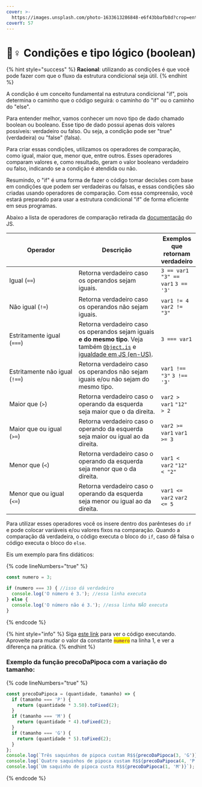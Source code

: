```yaml
---
cover: >-
  https://images.unsplash.com/photo-1633613286848-e6f43bbafb8d?crop=entropy&cs=srgb&fm=jpg&ixid=M3wxOTcwMjR8MHwxfHNlYXJjaHwzfHxxdWVzdGlvbnxlbnwwfHx8fDE2ODkyMTA1NTB8MA&ixlib=rb-4.0.3&q=85
coverY: 57
---
```


# 🙆♀ Condições e tipo lógico (boolean)

{% hint style="success" %}
**Racional**: utilizando as condições é que você pode fazer com que o fluxo da estrutura condicional seja útil.
{% endhint %}

A condição é um conceito fundamental na estrutura condicional "if", pois determina o caminho que o código seguirá: o caminho do "if" ou o caminho do "else".

Para entender melhor, vamos conhecer um novo tipo de dado chamado boolean ou booleano. Esse tipo de dado possui apenas dois valores possíveis: verdadeiro ou falso. Ou seja, a condição pode ser "true" (verdadeira) ou "false" (falsa).

Para criar essas condições, utilizamos os operadores de comparação, como igual, maior que, menor que, entre outros. Esses operadores comparam valores e, como resultado, geram o valor booleano verdadeiro ou falso, indicando se a condição é atendida ou não.

Resumindo, o "if" é uma forma de fazer o código tomar decisões com base em condições que podem ser verdadeiras ou falsas, e essas condições são criadas usando operadores de comparação. Com essa compreensão, você estará preparado para usar a estrutura condicional "if" de forma eficiente em seus programas.

Abaixo a lista de operadores de comparação retirada da [documentação](https://developer.mozilla.org/pt-BR/docs/Web/JavaScript/Guide/Expressions\_and\_Operators#operador\_comparacao) do JS.

<table data-full-width="true"><thead><tr><th width="274">Operador</th><th width="378.33333333333337">Descrição</th><th>Exemplos que retornam verdadeiro</th></tr></thead><tbody><tr><td>Igual (<code>==</code>)</td><td>Retorna verdadeiro caso os operandos sejam iguais.</td><td><code>3 == var1</code> <code>"3" == var1</code> <code>3 == '3'</code></td></tr><tr><td>Não igual (<code>!=</code>)</td><td>Retorna verdadeiro caso os operandos não sejam iguais.</td><td><code>var1 != 4</code> <code>var2 != "3"</code></td></tr><tr><td>Estritamente igual (<code>===</code>)</td><td>Retorna verdadeiro caso os operandos sejam iguais <strong>e do mesmo tipo</strong>. Veja também <a href="https://developer.mozilla.org/pt-BR/docs/Web/JavaScript/Reference/Global_Objects/Object/is"><code>Object.is</code></a> e <a href="https://developer.mozilla.org/en-US/docs/Web/JavaScript/Equality_comparisons_and_sameness">igualdade em JS (en-US)</a>.</td><td><code>3 === var1</code></td></tr><tr><td>Estritamente não igual (<code>!==</code>)</td><td>Retorna verdadeiro caso os operandos não sejam iguais e/ou não sejam do mesmo tipo.</td><td><code>var1 !== "3"</code> <code>3 !== '3'</code></td></tr><tr><td>Maior que (<code>></code>)</td><td>Retorna verdadeiro caso o operando da esquerda seja maior que o da direita.</td><td><code>var2 > var1</code> <code>"12" > 2</code></td></tr><tr><td>Maior que ou igual (<code>>=</code>)</td><td>Retorna verdadeiro caso o operando da esquerda seja maior ou igual ao da direita.</td><td><code>var2 >= var1</code> <code>var1 >= 3</code></td></tr><tr><td>Menor que (<code>&#x3C;</code>)</td><td>Retorna verdadeiro caso o operando da esquerda seja menor que o da direita.</td><td><code>var1 &#x3C; var2</code> <code>"12" &#x3C; "2"</code></td></tr><tr><td>Menor que ou igual (<code>&#x3C;=</code>)</td><td>Retorna verdadeiro caso o operando da esquerda seja menor ou igual ao da direita.</td><td><code>var1 &#x3C;= var2</code> <code>var2 &#x3C;= 5</code></td></tr></tbody></table>

Para utilizar esses operadores você os insere dentro dos parênteses do `if` e pode colocar variáveis e/ou valores fixos na comparação. Quando a comparação dá verdadeira, o código executa o bloco do `if`, caso dê falsa o código executa o bloco do `else`.

Eis um exemplo para fins didáticos:

{% code lineNumbers="true" %}
```javascript
const numero = 3;

if (numero === 3) { //isso dá verdadeiro
  console.log('O número é 3.'); //essa linha executa
} else {
  console.log('O número não é 3.'); //essa linha NÃO executa
}
```
{% endcode %}

{% hint style="info" %}
Siga [este link](https://coolfee.github.io/#\{%22code%22:%22const%20numero%20=%203;\n\nif%20\(numero%20===%203\)%20{\n%20%20console.log\('O%20n%C3%BAmero%20%C3%A9%203.'\);\n}%20else%20{\n%20%20console.log\('O%20n%C3%BAmero%20n%C3%A3o%20%C3%A9%203.'\);\n}%22,%22tests%22:%22;%22}) para ver o código executando.\
Aproveite para mudar o valor da constante <mark style="color:purple;">`numero`</mark> na linha 1, e ver a diferença na prática.
{% endhint %}

### Exemplo da função precoDaPipoca com a variação do tamanho:

{% code lineNumbers="true" %}
```javascript
const precoDaPipoca = (quantidade, tamanho) => {
  if (tamanho === 'P') {
    return (quantidade * 3.50).toFixed(2);
  }
  if (tamanho === 'M') {
    return (quantidade * 4).toFixed(2);
  }
  if (tamanho === 'G') {
    return (quantidade * 5).toFixed(2);
  }
};
console.log(`Três saquinhos de pipoca custam R$${precoDaPipoca(3, 'G')}`);
console.log(`Quatro saquinhos de pipoca custam R$${precoDaPipoca(4, 'P')}`);
console.log(`Um saquinho de pipoca custa R$${precoDaPipoca(1, 'M')}`);
```
{% endcode %}
